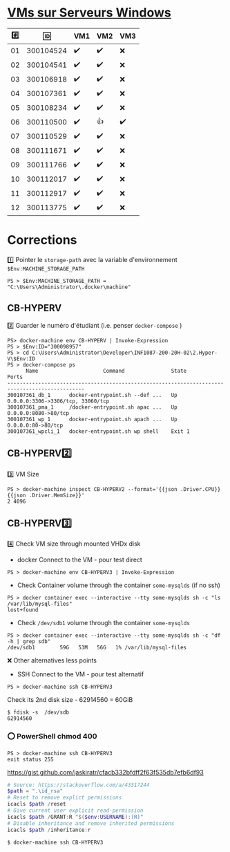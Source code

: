 # [VMs sur Serveurs Windows](https://github.com/CollegeBoreal/INF1087-200-20H-02/blob/master/1.Windows/Participation.md)

|:hash:| :id:      | VM1                 | VM2                | VM3                 | 
|------|-----------|---------------------|--------------------|---------------------|
| 01   | 300104524 | :heavy_check_mark:  | :heavy_check_mark: |  :x: |
| 02   | 300104541 | :heavy_check_mark:  | :heavy_check_mark: |  :x: |
| 03   | 300106918 | :heavy_check_mark:  | :heavy_check_mark: |  :x: |
| 04   | 300107361 | :heavy_check_mark:  | :heavy_check_mark: |  :x: |
| 05   | 300108234 | :heavy_check_mark:  | :heavy_check_mark: |  :x: |
| 06   | 300110500 | :heavy_check_mark:  | :+1: |  :heavy_check_mark: |
| 07   | 300110529 | :heavy_check_mark:  | :heavy_check_mark: |  :x: |
| 08   | 300111671 | :heavy_check_mark:  | :heavy_check_mark: |  :x: |
| 09   | 300111766 | :heavy_check_mark:  | :heavy_check_mark: |  :x: |
| 10   | 300112017 | :heavy_check_mark:  | :heavy_check_mark: |  :x: |
| 11   | 300112917 | :heavy_check_mark:  | :heavy_check_mark: |  :x: |
| 12   | 300113775 | :heavy_check_mark:  | :heavy_check_mark: |  :x: |


# Corrections

:one: Pointer le `storage-path` avec la variable d'environnement `$Env:MACHINE_STORAGE_PATH`

```
PS > $Env:MACHINE_STORAGE_PATH = "C:\Users\Administrator\.docker\machine"
```

## CB-HYPERV

:two: Guarder le numéro d'étudiant (i.e. penser `docker-compose` )

```
PS> docker-machine env CB-HYPERV | Invoke-Expression
PS > $Env:ID="300098957"
PS > cd C:\Users\Administrator\Developer\INF1087-200-20H-02\2.Hyper-V\$Env:ID
PS > docker-compose ps
      Name                     Command               State                  Ports
-----------------------------------------------------------------------------------------------
300107361_db_1      docker-entrypoint.sh --def ...   Up       0.0.0.0:3306->3306/tcp, 33060/tcp
300107361_pma_1     /docker-entrypoint.sh apac ...   Up       0.0.0.0:8080->80/tcp
300107361_wp_1      docker-entrypoint.sh apach ...   Up       0.0.0.0:80->80/tcp
300107361_wpcli_1   docker-entrypoint.sh wp shell    Exit 1
```

## CB-HYPERV:two: 

:three: VM Size

```
PS > docker-machine inspect CB-HYPERV2 --format='{{json .Driver.CPU}} {{json .Driver.MemSize}}'
2 4096
```

## CB-HYPERV:three: 

:four: Check VM size through mounted VHDx disk

* docker Connect to the VM - pour test direct

```
PS > docker-machine env CB-HYPERV3 | Invoke-Expression
```

* Check Container volume through the container `some-mysqlds` (if no ssh)

```
PS > docker container exec --interactive --tty some-mysqlds sh -c "ls /var/lib/mysql-files"
lost+found
```

* Check `/dev/sdb1` volume through the container `some-mysqlds`

```
PS > docker container exec --interactive --tty some-mysqlds sh -c "df -h | grep sdb"
/dev/sdb1        59G   53M   56G   1% /var/lib/mysql-files
```

:x: Other alternatives less points

* SSH Connect to the VM - pour test alternatif

```
PS > docker-machine ssh CB-HYPERV3
```

Check its 2nd disk size - 62914560 = 60GiB

```
$ fdisk -s  /dev/sdb
62914560
```

### :o: PowerShell chmod 400

```
PS > docker-machine ssh CB-HYPERV3
exit status 255
```

https://gist.github.com/jaskiratr/cfacb332bfdff2f63f535db7efb6df93

```powershell
# Source: https://stackoverflow.com/a/43317244
$path = ".\id_rsa"
# Reset to remove explict permissions
icacls $path /reset
# Give current user explicit read-permission
icacls $path /GRANT:R "$($env:USERNAME):(R)"
# Disable inheritance and remove inherited permissions
icacls $path /inheritance:r
```

```
$ docker-machine ssh CB-HYPERV3
```


